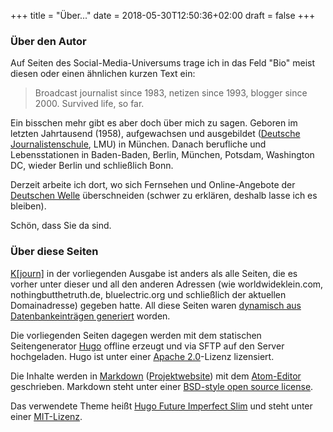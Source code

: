 +++
title = "Über..."
date = 2018-05-30T12:50:36+02:00
draft = false
+++
### Über den Autor
Auf Seiten des Social-Media-Universums trage ich in das Feld "Bio" meist diesen oder einen ähnlichen kurzen Text ein:
> Broadcast journalist since 1983, netizen since 1993, blogger since 2000. Survived life, so far.

Ein bisschen mehr gibt es aber doch über mich zu sagen. Geboren im letzten Jahrtausend (1958), aufgewachsen und ausgebildet ([Deutsche Journalistenschule](https://djs-online.de), LMU) in München. Danach berufliche und Lebensstationen in Baden-Baden, Berlin, München, Potsdam, Washington DC, wieder Berlin und schließlich Bonn.

Derzeit arbeite ich dort, wo sich Fernsehen und Online-Angebote der [Deutschen Welle](https://dw.com) überschneiden (schwer zu erklären, deshalb lasse ich es bleiben).

Schön, dass Sie da sind.

### Über diese Seiten
[K[journ]](https://konstantinklein.com) in der vorliegenden Ausgabe ist anders als alle Seiten, die es vorher unter dieser und all den anderen Adressen (wie worldwideklein.com, nothingbutthetruth.de, bluelectric.org und schließlich der aktuellen Domainadresse) gegeben hatte. All diese Seiten waren [dynamisch aus Datenbankeinträgen generiert](../../posts/ein-rueckblick-oder-so/) worden.

Die vorliegenden Seiten dagegen werden mit dem statischen Seitengenerator [Hugo](https://gohugo.io) offline erzeugt und via SFTP auf den Server hochgeladen. Hugo ist unter einer [Apache 2.0](http://www.apache.org/licenses/LICENSE-2.0)-Lizenz lizensiert.

Die Inhalte werden in [Markdown](https://de.wikipedia.org/wiki/Markdown) ([Projektwebsite](https://daringfireball.net/projects/markdown/)) mit dem [Atom-Editor](https://atom.io/) geschrieben. Markdown steht unter einer [BSD-style open source license](https://daringfireball.net/projects/markdown/license).

Das verwendete Theme heißt [Hugo Future Imperfect Slim](https://themes.gohugo.io/hugo-future-imperfect-slim/) und steht unter einer [MIT-Lizenz](https://github.com/pacollins/hugo-future-imperfect-slim/blob/master/LICENSE.md).
